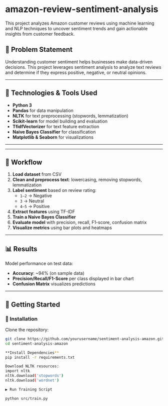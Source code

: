 # amazon-review-sentiment-analysis
This project analyzes Amazon customer reviews using machine learning and NLP techniques to uncover sentiment trends and gain actionable insights from customer feedback.

## 📌 Problem Statement

Understanding customer sentiment helps businesses make data-driven decisions. This project leverages sentiment analysis to analyze text reviews and determine if they express positive, negative, or neutral opinions.

---

## 🧠 Technologies & Tools Used

- **Python 3**
- **Pandas** for data manipulation
- **NLTK** for text preprocessing (stopwords, lemmatization)
- **Scikit-learn** for model building and evaluation
- **TfidfVectorizer** for text feature extraction
- **Naive Bayes Classifier** for classification
- **Matplotlib & Seaborn** for visualizations

---

---

## 🔄 Workflow

1. **Load dataset** from CSV
2. **Clean and preprocess text**: lowercasing, removing stopwords, lemmatization
3. **Label sentiment** based on review rating:
    - `1–2` → Negative  
    - `3` → Neutral  
    - `4–5` → Positive  
4. **Extract features** using TF-IDF
5. **Train a Naive Bayes Classifier**
6. **Evaluate model** with precision, recall, F1-score, confusion matrix
7. **Visualize metrics** using bar plots and heatmaps

---

## 📊 Results

Model performance on test data:
- **Accuracy**: ~94% (on sample data)
- **Precision/Recall/F1-Score** per class displayed in bar chart
- **Confusion Matrix** visualizes predictions

---

## 🚀 Getting Started

### 🔧 Installation

Clone the repository:

```bash
git clone https://github.com/yourusername/sentiment-analysis-amazon.git
cd sentiment-analysis-amazon

**Install Dependencies**
pip install -r requirements.txt

Download NLTK resources:
import nltk
nltk.download('stopwords')
nltk.download('wordnet')

▶️ Run Training Script

python src/train.py
